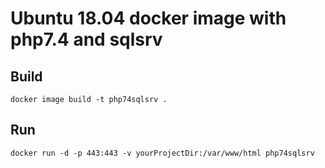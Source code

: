 # Ubuntu 18.04 docker image with php7.4 and sqlsrv
## Build
```
docker image build -t php74sqlsrv .
```
## Run
```
docker run -d -p 443:443 -v yourProjectDir:/var/www/html php74sqlsrv
```
